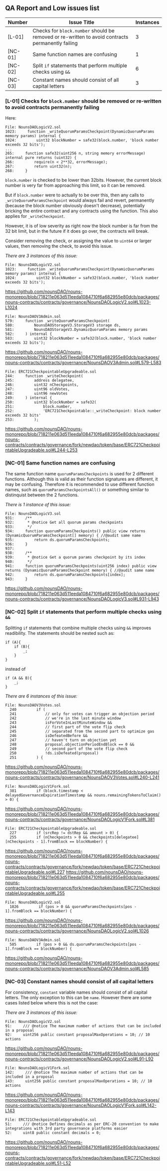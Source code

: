 ## QA Report and Low issues list

| Number | Issue Title | Instances |
|--------|-------------|-----------|
| [L-01] | Checks for `block.number` should be removed or re-written to avoid contracts permanently failing | 3 |
| [NC-01] | Same function names are confusing | 1 |
| [NC-02] | Split `if` statements that perform multiple checks using `&&` | 6 |
| [NC-03] | Constant names should consist of all capital letters | 3 |



### [L-01] Checks for `block.number` should be removed or re-written to avoid contracts permanently failing

Here:

```solidity
File: NounsDAOLogicV2.sol
1023:     function _writeQuorumParamsCheckpoint(DynamicQuorumParams memory params) internal {
1024:         uint32 blockNumber = safe32(block.number, 'block number exceeds 32 bits');
...
265:     function safe32(uint256 n, string memory errorMessage) internal pure returns (uint32) {
266:         require(n < 2**32, errorMessage);
267:         return uint32(n);
268:     }
```

`block.number` is checked to be lower than 32bits. However, the current block number is very far from approaching this limit, so it can be removed.

But if `block.number` were to actually to be over this, then any calls to `_writeQuorumParamsCheckpoint` would always fail and revert, permanently (because the block number obviously doesn't decrease), potentially bricking the entire contract and any contracts using the function. This also applies for `_writeCheckpoint`. 

However, it is of low severity as right now the block number is far from the 32 bit limit, but in the future if it does go over, the contracts will break.

Consider removing the check, or assigning the value to `uint64` or larger values, then removing the check, to avoid this issue.

*There are 3 instances of this issue:*
```solidity
File: NounsDAOLogicV2.sol
1023:     function _writeQuorumParamsCheckpoint(DynamicQuorumParams memory params) internal {
1024:         uint32 blockNumber = safe32(block.number, 'block number exceeds 32 bits');
```
https://github.com/nounsDAO/nouns-monorepo/blob/718211e063d511eeda1084710f6a682955e80dcb/packages/nouns-contracts/contracts/governance/NounsDAOLogicV2.sol#L1023-L1024

```solidity
File: NounsDAOV3Admin.sol
579:     function _writeQuorumParamsCheckpoint(
580:         NounsDAOStorageV3.StorageV3 storage ds,
581:         NounsDAOStorageV3.DynamicQuorumParams memory params
582:     ) internal {
583:         uint32 blockNumber = safe32(block.number, 'block number exceeds 32 bits');
```
https://github.com/nounsDAO/nouns-monorepo/blob/718211e063d511eeda1084710f6a682955e80dcb/packages/nouns-contracts/contracts/governance/NounsDAOV3Admin.sol#L579-L583

```solidity
File: ERC721CheckpointableUpgradeable.sol
244:     function _writeCheckpoint(
245:         address delegatee,
246:         uint32 nCheckpoints,
247:         uint96 oldVotes,
248:         uint96 newVotes
249:     ) internal {
250:         uint32 blockNumber = safe32(
251:             block.number,
252:             'ERC721Checkpointable::_writeCheckpoint: block number exceeds 32 bits'
253:         );
```
https://github.com/nounsDAO/nouns-monorepo/blob/718211e063d511eeda1084710f6a682955e80dcb/packages/nouns-contracts/contracts/governance/fork/newdao/token/base/ERC721CheckpointableUpgradeable.sol#L244-L253

### [NC-01] Same function names are confusing

The same function name `quorumParamsCheckpoints` is used for 2 different functions. Although this is valid as their function signatures are different, it may be confusing. Therefore it is recommended to use different function names, such as `quorumParamsCheckpointsAll()` or something similar to distinquist between the 2 functions.

*There is 1 instance of this issue:*

```solidity
File: NounsDAOLogicV3.sol
931:     /**
932:      * @notice Get all quorum params checkpoints
933:      */
934:     function quorumParamsCheckpoints() public view returns (DynamicQuorumParamsCheckpoint[] memory) { //@audit same name
935:         return ds.quorumParamsCheckpoints;
936:     }
937: 
938:     /**
939:      * @notice Get a quorum params checkpoint by its index
940:      */
941:     function quorumParamsCheckpoints(uint256 index) public view returns (DynamicQuorumParamsCheckpoint memory) { //@audit same name
942:         return ds.quorumParamsCheckpoints[index];
943:     }
```
https://github.com/nounsDAO/nouns-monorepo/blob/718211e063d511eeda1084710f6a682955e80dcb/packages/nouns-contracts/contracts/governance/NounsDAOLogicV3.sol#L931-L943

### [NC-02] Split `if` statements that perform multiple checks using `&&`

Splitting `if` statements that combine multiple checks using `&&` improves readibility. The statements should be nested such as:

```solidity
if (A){
    if (B){
        _;
    }
}
```

instead of

```solidity
if (A && B){
    _;
}
```

*There are 6 instances of this issue:*

```solidity
File: NounsDAOV3Votes.sol
  240         if (
  241             // only for votes can trigger an objection period
  242             // we're in the last minute window
  243             isForVoteInLastMinuteWindow &&
  244             // first part of the vote flip check
  245             // separated from the second part to optimize gas
  246             isDefeatedBefore &&
  247             // haven't turn on objection yet
  248             proposal.objectionPeriodEndBlock == 0 &&
  249             // second part of the vote flip check
  250             !ds.isDefeated(proposal)
  251         ) {

```
https://github.com/nounsDAO/nouns-monorepo/blob/718211e063d511eeda1084710f6a682955e80dcb/packages/nouns-contracts/contracts/governance/NounsDAOV3Votes.sol#L240-L241
```solidity
File: NounsDAOLogicV1Fork.sol
  381         if (block.timestamp < delayedGovernanceExpirationTimestamp && nouns.remainingTokensToClaim() > 0) {

```
https://github.com/nounsDAO/nouns-monorepo/blob/718211e063d511eeda1084710f6a682955e80dcb/packages/nouns-contracts/contracts/governance/NounsDAOLogicV1Fork.sol#L381
```solidity
File: ERC721CheckpointableUpgradeable.sol
  227         if (srcRep != dstRep && amount > 0) {
  255         if (nCheckpoints > 0 && checkpoints[delegatee][nCheckpoints - 1].fromBlock == blockNumber) {

```
https://github.com/nounsDAO/nouns-monorepo/blob/718211e063d511eeda1084710f6a682955e80dcb/packages/nouns-contracts/contracts/governance/fork/newdao/token/base/ERC721CheckpointableUpgradeable.sol#L227
https://github.com/nounsDAO/nouns-monorepo/blob/718211e063d511eeda1084710f6a682955e80dcb/packages/nouns-contracts/contracts/governance/fork/newdao/token/base/ERC721CheckpointableUpgradeable.sol#L255

```solidity
File: NounsDAOLogicV2.sol
  1026         if (pos > 0 && quorumParamsCheckpoints[pos - 1].fromBlock == blockNumber) {

```
https://github.com/nounsDAO/nouns-monorepo/blob/718211e063d511eeda1084710f6a682955e80dcb/packages/nouns-contracts/contracts/governance/NounsDAOLogicV2.sol#L1026

```solidity
File: NounsDAOV3Admin.sol
  585         if (pos > 0 && ds.quorumParamsCheckpoints[pos - 1].fromBlock == blockNumber) {
```
https://github.com/nounsDAO/nouns-monorepo/blob/718211e063d511eeda1084710f6a682955e80dcb/packages/nouns-contracts/contracts/governance/NounsDAOV3Admin.sol#L585

### [NC-03] Constant names should consist of all capital letters

For consistency, `constant` variable names should consist of all capital letters. The only exception to this can be `name`. However there are some cases listed below where this is not the case:

*There are 3 instances of this issue:*
```solidity
File: NounsDAOLogicV2.sol
91:     /// @notice The maximum number of actions that can be included in a proposal
92:     uint256 public constant proposalMaxOperations = 10; // 10 actions
```
https://github.com/nounsDAO/nouns-monorepo/blob/718211e063d511eeda1084710f6a682955e80dcb/packages/nouns-contracts/contracts/governance/NounsDAOLogicV2.sol#L91-L92

```solidity
File: NounsDAOLogicV1Fork.sol
142:     /// @notice The maximum number of actions that can be included in a proposal
143:     uint256 public constant proposalMaxOperations = 10; // 10 actions
```
https://github.com/nounsDAO/nouns-monorepo/blob/718211e063d511eeda1084710f6a682955e80dcb/packages/nouns-contracts/contracts/governance/NounsDAOLogicV1Fork.sol#L142-L143

```solidity
File: ERC721CheckpointableUpgradeable.sol
51:     /// @notice Defines decimals as per ERC-20 convention to make integrations with 3rd party governance platforms easier
52:     uint8 public constant decimals = 0;
```
https://github.com/nounsDAO/nouns-monorepo/blob/718211e063d511eeda1084710f6a682955e80dcb/packages/nouns-contracts/contracts/governance/fork/newdao/token/base/ERC721CheckpointableUpgradeable.sol#L51-L52


